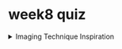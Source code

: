  # week8 quiz
<details>

<summary>Imaging Technique Inspiration</summary>
![Screenshot of a comment on a GitHub issue showing an image, added in the Markdown, of an Octocat smiling and raising a tentacle.](https://myoctocat.com/assets/images/base-octocat.svg)


</details>
